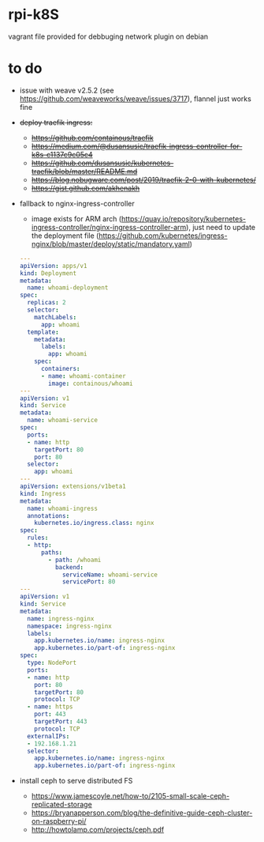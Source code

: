 # rpi-k8S

vagrant file provided for debbuging network plugin on debian

# to do  
- issue with weave v2.5.2 (see https://github.com/weaveworks/weave/issues/3717),
  flannel just works fine
  
- <s>deploy traefik ingress:</s>
  - <s>https://github.com/containous/traefik</s>
  - <s>https://medium.com/@dusansusic/traefik-ingress-controller-for-k8s-c1137c9c05c4</s>
  - <s>https://github.com/dusansusic/kubernetes-traefik/blob/master/README.md</s>
  - <s>https://blog.nobugware.com/post/2019/traefik-2-0-with-kubernetes/</s>
  - <s>https://gist.github.com/akhenakh</s>

- fallback to nginx-ingress-controller
  - image exists for ARM arch (https://quay.io/repository/kubernetes-ingress-controller/nginx-ingress-controller-arm), 
    just need to update the deployment file (https://github.com/kubernetes/ingress-nginx/blob/master/deploy/static/mandatory.yaml)

  ```yaml
  ---
  apiVersion: apps/v1
  kind: Deployment
  metadata:
    name: whoami-deployment
  spec:
    replicas: 2
    selector:
      matchLabels:
        app: whoami
    template:
      metadata:
        labels:
          app: whoami
      spec:
        containers:
        - name: whoami-container
          image: containous/whoami
  ---
  apiVersion: v1
  kind: Service
  metadata:
    name: whoami-service
  spec:
    ports:
    - name: http
      targetPort: 80
      port: 80
    selector:
      app: whoami
  ---
  apiVersion: extensions/v1beta1
  kind: Ingress
  metadata:
    name: whoami-ingress
    annotations:
      kubernetes.io/ingress.class: nginx
  spec:
    rules:
    - http:
        paths:
          - path: /whoami
            backend:
              serviceName: whoami-service
              servicePort: 80
  ---
  apiVersion: v1
  kind: Service
  metadata:
    name: ingress-nginx
    namespace: ingress-nginx
    labels:
      app.kubernetes.io/name: ingress-nginx
      app.kubernetes.io/part-of: ingress-nginx
  spec:
    type: NodePort
    ports:
    - name: http
      port: 80
      targetPort: 80
      protocol: TCP
    - name: https
      port: 443
      targetPort: 443
      protocol: TCP
    externalIPs:
    - 192.168.1.21
    selector:
      app.kubernetes.io/name: ingress-nginx
      app.kubernetes.io/part-of: ingress-nginx
    ```

- install ceph to serve distributed FS
  - https://www.jamescoyle.net/how-to/2105-small-scale-ceph-replicated-storage
  - https://bryanapperson.com/blog/the-definitive-guide-ceph-cluster-on-raspberry-pi/
  - http://howtolamp.com/projects/ceph.pdf

  
